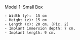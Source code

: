 Model 1: Small Box
 
	- Width (y):  15 cm
	- Height (z): 15 cm 
	- Length (x): 20 cm. (Pic. 2)
	- Implant immersion depth: 7 cm.
	- Implant length: 9 cm.

